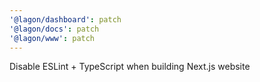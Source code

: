 ```yaml
---
'@lagon/dashboard': patch
'@lagon/docs': patch
'@lagon/www': patch
---
```


Disable ESLint + TypeScript when building Next.js website
